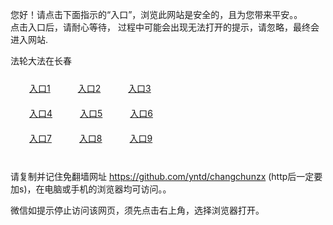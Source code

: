 您好！请点击下面指示的“入口”，浏览此网站是安全的，且为您带来平安。。 <br/>
点击入口后，请耐心等待， 过程中可能会出现无法打开的提示，请忽略，最终会进入网站. </br>

法轮大法在长春<br/>
<div style="padding:10px"><a style="margin:20px" target="_blank" href="https://d333bqv48l4nzo.cloudfront.net/2Qpsp?tgquvg" id="ccLink1" rel="nofollow">入口1</a> <a target="_blank" style="margin:20px" href="https://d2dtc05uudx8fj.cloudfront.net/2Qpsp?sogjn" id="ccLink2" rel="nofollow">入口2</a> <a style="margin:20px" target="_blank" href="https://d3263y0xlxnmrq.cloudfront.net/2Qpsp?ccbcgo" id="ccLink3" rel="nofollow">入口3</a></div>

<div style="padding:10px" ><a style="margin:20px" target="_blank" href="https://d333bqv48l4nzo.cloudfront.net/2Qpsp?tgquvg" id="ccLink4" rel="nofollow">入口4</a> <a style="margin:20px" href="https://d2dtc05uudx8fj.cloudfront.net/2Qpsp?sogjn" target="_blank" id="ccLink5" rel="nofollow">入口5</a> <a style="margin:20px" href="https://d3263y0xlxnmrq.cloudfront.net/2Qpsp?ccbcgo" target="_blank" id="ccLink6" rel="nofollow">入口6</a></div>

<div style="padding:10px"><a style="margin:20px" target="_blank" href="https://d333bqv48l4nzo.cloudfront.net/2Qpsp?tgquvg" id="ccLink7" rel="nofollow">入口7</a> <a style="margin:20px" href="https://d2dtc05uudx8fj.cloudfront.net/2Qpsp?sogjn" target="_blank" id="ccLink8" rel="nofollow">入口8</a> <a style="margin:20px" target="_blank" href="https://d3263y0xlxnmrq.cloudfront.net/2Qpsp?ccbcgo" id="ccLink9" rel="nofollow">入口9</a></div>

<br/>



请复制并记住免翻墙网址 https://github.com/yntd/changchunzx (http后一定要加s)，在电脑或手机的浏览器均可访问。。<br/>

微信如提示停止访问该网页，须先点击右上角，选择浏览器打开。
